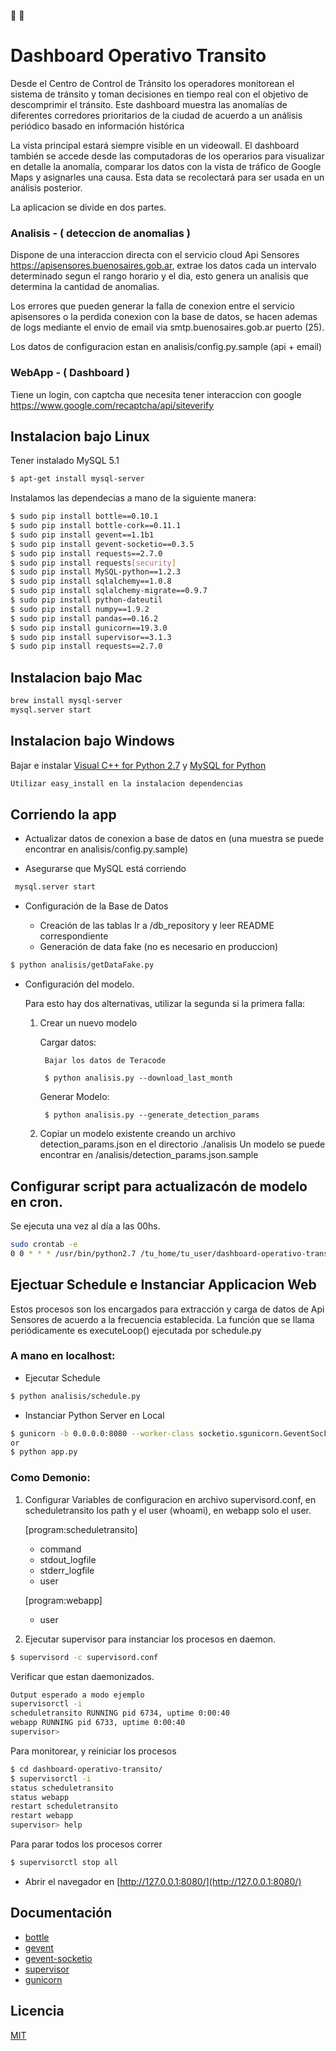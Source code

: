 :blue_car: :red_car:
# Dashboard Operativo Transito

Desde el Centro de Control de Tránsito los operadores monitorean el sistema de tránsito y toman decisiones en tiempo real con el objetivo de descomprimir el tránsito.
Este dashboard muestra las anomalías de diferentes corredores prioritarios de la ciudad de acuerdo a un análisis periódico basado en información histórica

La vista principal estará siempre visible en un videowall.
El dashboard también se accede desde las computadoras de los operarios para visualizar en detalle la anomalía, comparar los datos con la vista de tráfico de Google Maps y asignarles una causa. Esta data se recolectará para ser usada en un análisis posterior.


La aplicacion se divide en dos partes.

### Analisis - ( deteccion de anomalias )

Dispone de una interaccion directa con el servicio cloud Api Sensores https://apisensores.buenosaires.gob.ar, extrae los datos cada un intervalo determinado segun el rango horario y el dia, esto genera un analisis que determina la cantidad de anomalias.

Los errores que pueden generar la falla de conexion entre el servicio apisensores o la perdida conexion con la base de datos, se hacen ademas de logs  mediante el envio de email via smtp.buenosaires.gob.ar puerto (25).

Los datos de configuracion estan en analisis/config.py.sample (api + email)

### WebApp - ( Dashboard )

Tiene un login, con captcha que necesita tener interaccion con google https://www.google.com/recaptcha/api/siteverify


## Instalacion bajo Linux

Tener instalado MySQL 5.1

```sh
$ apt-get install mysql-server
```

Instalamos las dependecias a mano de la siguiente manera:

```sh
$ sudo pip install bottle==0.10.1
$ sudo pip install bottle-cork==0.11.1
$ sudo pip install gevent==1.1b1
$ sudo pip install gevent-socketio==0.3.5
$ sudo pip install requests==2.7.0
$ sudo pip install requests[security]
$ sudo pip install MySQL-python==1.2.3
$ sudo pip install sqlalchemy==1.0.8
$ sudo pip install sqlalchemy-migrate==0.9.7
$ sudo pip install python-dateutil
$ sudo pip install numpy==1.9.2
$ sudo pip install pandas==0.16.2
$ sudo pip install gunicorn==19.3.0
$ sudo pip install supervisor==3.1.3
$ sudo pip install requests==2.7.0
```

## Instalacion bajo Mac

```sh
brew install mysql-server
mysql.server start
```

## Instalacion bajo Windows

Bajar e instalar [Visual C++ for Python 2.7](http://download.microsoft.com/download/7/9/6/796EF2E4-801B-4FC4-AB28-B59FBF6D907B/VCForPython27.msi) y [MySQL for Python](https://github.com/farcepest/MySQLdb1)

```sh
Utilizar easy_install en la instalacion dependencias 
```

## Corriendo la app 

* Actualizar datos de conexion a base de datos en (una muestra se puede encontrar en analisis/config.py.sample)


* Asegurarse que MySQL está corriendo

```sh
 mysql.server start
 ```

* Configuración de la Base de Datos

  * Creación de las tablas
    Ir a /db_repository y leer README correspondiente
  * Generación de data fake (no es necesario en produccion)
```sh
$ python analisis/getDataFake.py
```

  * Configuración del modelo. 

    Para esto hay dos alternativas, utilizar la segunda si la primera falla:

    1. Crear un nuevo modelo

        Cargar datos:

            Bajar los datos de Teracode

            $ python analisis.py --download_last_month

        Generar Modelo:

            $ python analisis.py --generate_detection_params

    2. Copiar un modelo existente creando un archivo detection_params.json en el directorio ./analisis
    Un modelo se puede encontrar en /analisis/detection_params.json.sample




## Configurar script para actualizacón de modelo en cron. 

Se ejecuta una vez al día a las 00hs.

```sh
sudo crontab -e
0 0 * * * /usr/bin/python2.7 /tu_home/tu_user/dashboard-operativo-transito/analisis/dailyUpdate.py
```

## Ejectuar Schedule e Instanciar Applicacion Web

Estos procesos son los encargados para extracción y carga de datos de Api Sensores de acuerdo a la frecuencia establecida.
La función que se llama periódicamente es executeLoop() ejecutada por schedule.py

### A mano en localhost:

* Ejecutar Schedule
```sh
$ python analisis/schedule.py
```

* Instanciar Python Server en Local
```sh
$ gunicorn -b 0.0.0.0:8080 --worker-class socketio.sgunicorn.GeventSocketIOWorker app:app 
or
$ python app.py
```

### Como Demonio:


1. Configurar Variables de configuracion en archivo supervisord.conf, 
  en scheduletransito los path y el user (whoami), en webapp solo el user.

    [program:scheduletransito]
      * command
      * stdout_logfile
      * stderr_logfile
      * user

    [program:webapp]
      * user

2. Ejecutar supervisor para instanciar los procesos en daemon. 


```sh
$ supervisord -c supervisord.conf
```

Verificar que estan daemonizados.

```sh
Output esperado a modo ejemplo
supervisorctl -i
scheduletransito RUNNING pid 6734, uptime 0:00:40
webapp RUNNING pid 6733, uptime 0:00:40
supervisor> 
```

Para monitorear, y reiniciar los procesos


```sh
$ cd dashboard-operativo-transito/
$ supervisorctl -i
status scheduletransito
status webapp
restart scheduletransito
restart webapp
supervisor> help
```

Para parar todos los procesos correr

```sh
$ supervisorctl stop all
```


* Abrir el navegador en [http://127.0.0.1:8080/](http://127.0.0.1:8080/)


## Documentación 

  - [bottle](http://bottlepy.org/docs/dev/index.html)
  - [gevent](http://gevent.org/intro.html)
  - [gevent-socketio](https://gevent-socketio.readthedocs.org/en/latest/)
  - [supervisor](http://supervisord.org/configuration.html)
  - [gunicorn](http://gunicorn.org/#quickstart)

## Licencia
[MIT](http://opensource.org/licenses/MIT)
